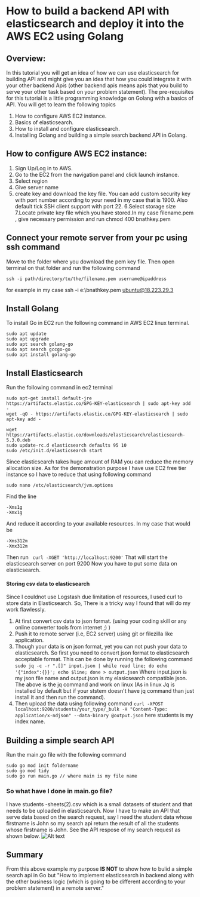 # How to build a backend API with elasticsearch and deploy it into the AWS EC2 using Golang
## Overview:
In this tutorial you will get an idea of how we can use elasticsearch for building API and might give you an idea that how you could integrate it with your other backend Apis (other backend apis means apis that you build to serve your other task based on your problem statement). The pre-requisites for this tutorial is a little programming knowledge on Golang with a basics of API. 
You will get to learn the following topics
1. How to configure AWS EC2 instance.
2. Basics of elasticsearch.
3. How to install and configure elasticsearch.
4. Installing Golang and building a simple search backend API in Golang.

## How to configure AWS EC2 instance:
1. Sign Up/Log in to AWS.
2. Go to the EC2 from the navigation panel and click launch instance.
3. Select region 
4. Give server name
5. create key and download the key file. You can add custom security key with port number according to your need in my case that is 1900. Also default tick SSH client support with port 22.
6.Select storage size
7.Locate private key file which you have stored.In my case filename.pem , give necessary permission and run chmod 400 bnathkey.pem

## Connect your remote server from your pc using ssh command
Move to the folder where you download the pem key file.
Then open terminal on that folder and run the following command
```
ssh -i path/directory/to/the/filename.pem username@ipaddress
```
for example in my case ssh -i e:\bnathkey.pem ubuntu@18.223.29.3

## Install Golang
To install Go in EC2 run the following command in AWS EC2 linux terminal.
```
sudo apt update
sudo apt upgrade
sudo apt search golang-go
sudo apt search gccgo-go
sudo apt install golang-go
```
## Install Elasticsearch
Run the following command in ec2 terminal
```
sudo apt-get install default-jre
https://artifacts.elastic.co/GPG-KEY-elasticsearch | sudo apt-key add -
wget -qO - https://artifacts.elastic.co/GPG-KEY-elasticsearch | sudo apt-key add -

wget https://artifacts.elastic.co/downloads/elasticsearch/elasticsearch-5.3.0.deb
sudo update-rc.d elasticsearch defaults 95 10
sudo /etc/init.d/elasticsearch start
```
Since elasticsearch takes huge amount of RAM you can reduce the memory allocation size.
As for the demonstration purpose I have use EC2 free tier instance so I have to reduce that using following command
```
sudo nano /etc/elasticsearch/jvm.options
```
Find the line
```
-Xms1g
-Xmx1g
```
And reduce it according to your available resources. In my case that would be
```
-Xms312m
-Xmx312m
```
Then run 
``` curl -XGET 'http://localhost:9200'```
That will start the elasticsearch server on port 9200
Now you have to put some data on elasticsearch.

#### Storing csv data to elasticsearch
Since I couldnot use Logstash due limitation of resources, I used curl to store data in Elasticsearch.
So, There is a tricky way I found that will do my work flawlessly.
1. At first convert csv data to json format. (using your coding skill or any online converter tools from internet ;) )
2. Push it to remote server (i.e, EC2 server) using git or filezilla like application.
3. Though your data is on json format, yet you can not push your data to elasticsearch. So first you need to convert json format to elasticsearch acceptable format. This can be done by running the following command
```sudo jq -c -r ".[]" input.json | while read line; do echo '{"index":{}}'; echo $line; done > output.json``` Where input.json is my json file name and  output.json is my elasicsearch compatible json.
The above is the jq command and work on linux (As in linux Jq is installed by default but if your ststem doesn't have jq command than just install it and then run the command).
4. Then upload the data using following command 
```curl -XPOST localhost:9200/students/your_type/_bulk -H "Content-Type: application/x-ndjson" --data-binary @output.json```
here students is my index name.

## Building a simple search API 
Run the main.go file with the following command
```
sudo go mod init foldername
sudo go mod tidy
sudo go run main.go // where main is my file name 
```
### So what have I done in main.go file?
I have students -sheets(2).csv which is a small datasets of student and that needs to be uploaded in elasticsearch. Now I have to make an API that serve data based on the search request, say I need the student data whose firstname is John so my search api return the result of all the students whose firstname is John. See the API respose of my search request as shown below.
<img title="" alt="Alt text" src="https://github.com/ldtalent/bhargavn-backend-search-api-using-elasticsearch-golang-or-python-in-a-AWS-EC2/blob/main/sc1.PNG">

## Summary
From this above example my purpose **IS NOT** to show how to bulid a simple search api in Go but "How to implement elasticsearch in backend along with the other business logic (which is going to be different according to your problem statement) in a remote server."
